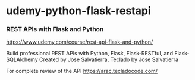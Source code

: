 # udemy-python-flask-restapi
### REST APIs with Flask and Python   
https://www.udemy.com/course/rest-api-flask-and-python/
   

Build professional REST APIs with Python, Flask, Flask-RESTful, and Flask-SQLAlchemy
Created by Jose Salvatierra, Teclado by Jose Salvatierra


For complete review of the API
https://arac.tecladocode.com/
